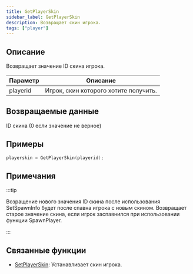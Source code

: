 ```yaml
---
title: GetPlayerSkin
sidebar_label: GetPlayerSkin
description: Возвращает скин игрока.
tags: ["player"]
---
```


## Описание

Возвращает значение ID скина игрока.

| Параметр | Описание                                 |
| -------- | ---------------------------------------- |
| playerid | Игрок, скин которого хотите получить.    |

## Возвращаемые данные

ID скина (0 если значение не верное)

## Примеры

```c
playerskin = GetPlayerSkin(playerid);
```

## Примечания

:::tip

Возращение нового значения ID скина после использования SetSpawnInfo будет после спавна игрока с новым скином. Возвращает старое значение скина, если игрок заспавнился при использовании функции SpawnPlayer.

:::

## Связанные функции

- [SetPlayerSkin](SetPlayerSkin.md): Устанавливает скин игрока.
